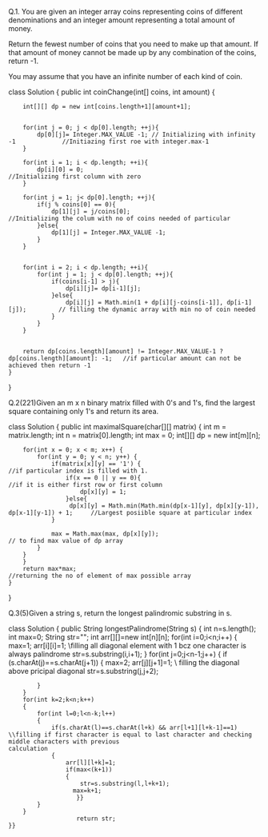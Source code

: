 Q.1. You are given an integer array coins representing coins of different denominations and an integer amount representing a total amount of money.

Return the fewest number of coins that you need to make up that amount. If that amount of money cannot be made up by any combination of the coins, return -1.

You may assume that you have an infinite number of each kind of coin.

class Solution {
    public int coinChange(int[] coins, int amount) {
        
        
        int[][] dp = new int[coins.length+1][amount+1];
        
        
        for(int j = 0; j < dp[0].length; ++j){
            dp[0][j]= Integer.MAX_VALUE -1; // Initializing with infinity -1             //Initiazing first roe with integer.max-1
        }
        
        for(int i = 1; i < dp.length; ++i){
            dp[i][0] = 0;                                                                 //Initializing first column with zero
        }
        
        for(int j = 1; j< dp[0].length; ++j){
            if(j % coins[0] == 0){
                dp[1][j] = j/coins[0];                                                    //Initializing the colum with no of coins needed of particular
            }else{
                dp[1][j] = Integer.MAX_VALUE -1;
            }
        }
        
        
        for(int i = 2; i < dp.length; ++i){
            for(int j = 1; j < dp[0].length; ++j){
                if(coins[i-1] > j){
                    dp[i][j]= dp[i-1][j];
                }else{
                    dp[i][j] = Math.min(1 + dp[i][j-coins[i-1]], dp[i-1][j]);         // filling the dynamic array with min no of coin needed
                }
            }
        }
        
        
        return dp[coins.length][amount] != Integer.MAX_VALUE-1 ? dp[coins.length][amount]: -1;   //if particular amount can not be achieved then return -1
    }
}



Q.2(221)Given an m x n binary matrix filled with 0's and 1's, find the largest square containing only 1's and return its area.

class Solution {
    public int maximalSquare(char[][] matrix) {
        int m = matrix.length;
        int n = matrix[0].length;
        int max = 0;
        int[][] dp = new int[m][n];
        
        for(int x = 0; x < m; x++) {
            for(int y = 0; y < n; y++) {
                if(matrix[x][y] == '1') {                                                        //if particular index is filled with 1.
                    if(x == 0 || y == 0){                                                        //if it is either first row or first column
                        dp[x][y] = 1;
                    }else{
                     dp[x][y] = Math.min(Math.min(dp[x-1][y], dp[x][y-1]), dp[x-1][y-1]) + 1;     //Largest posiible square at particular index
                }
                
                max = Math.max(max, dp[x][y]);                                                   // to find max value of dp array
            }  
        }
        }
        return max*max;                                                                        //returning the no of element of max possible array
    }
}



Q.3(5)Given a string s, return the longest palindromic substring in s.

class Solution {
    public String longestPalindrome(String s) {
        int n=s.length(); int max=0; String str="";
        int arr[][]=new int[n][n];
        for(int i=0;i<n;i++)
        {
            max=1;
            arr[i][i]=1;                                           \\filling all diagonal element with 1 bcz one character is always palindrome
            str=s.substring(i,i+1);
        }
        for(int j=0;j<n-1;j++)
        {
            if (s.charAt(j)==s.charAt(j+1))
            {
                max=2;
                arr[j][j+1]=1;                                     \\ filling the diagonal above pricipal diagonal
                str=s.substring(j,j+2);
                
            }
        }
        for(int k=2;k<n;k++)
        {
            for(int l=0;l<n-k;l++)
            {
                if(s.charAt(l)==s.charAt(l+k) && arr[l+1][l+k-1]==1)     \\filling if first character is equal to last character and checking middle characters with previous                                                                                    calculation
                {
                    arr[l][l+k]=1;
                    if(max<(k+1))
                    {
                        str=s.substring(l,l+k+1);
                      max=k+1;
                       }}
            }
        }
                       return str;
    }}
